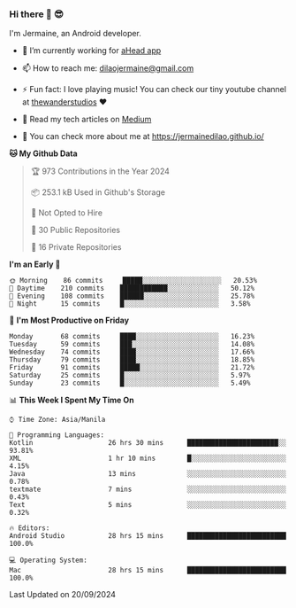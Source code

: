### Hi there 👋 😎
I'm Jermaine, an Android developer.

- 🔭 I’m currently working for [aHead app](https://www.ahead-app.com/)

- 📫 How to reach me: dilaojermaine@gmail.com

- ⚡ Fun fact: I love playing music! You can check our tiny youtube channel at [thewanderstudios](https://www.youtube.com/thewanderstudios) ♥️

- 📖 Read my tech articles on [Medium](https://jermainedilao.medium.com/)

- 👀 You can check more about me at https://jermainedilao.github.io/

<!--
**jermainedilao/jermainedilao** is a ✨ _special_ ✨ repository because its `README.md` (this file) appears on your GitHub profile.

Here are some ideas to get you started:

- 🔭 I’m currently working on ...
- 🌱 I’m currently learning ...
- 👯 I’m looking to collaborate on ...
- 🤔 I’m looking for help with ...
- 💬 Ask me about ...
- 📫 How to reach me: ...
- 😄 Pronouns: ...
- ⚡ Fun fact: ...
-->

<!--START_SECTION:waka-->
**🐱 My Github Data** 

> 🏆 973 Contributions in the Year 2024
 > 
> 📦 253.1 kB Used in Github's Storage 
 > 
> 🚫 Not Opted to Hire
 > 
> 📜 30 Public Repositories 
 > 
> 🔑 16 Private Repositories  
 > 
**I'm an Early 🐤** 

```text
🌞 Morning    86 commits     █████░░░░░░░░░░░░░░░░░░░░   20.53% 
🌆 Daytime    210 commits    ████████████░░░░░░░░░░░░░   50.12% 
🌃 Evening    108 commits    ██████░░░░░░░░░░░░░░░░░░░   25.78% 
🌙 Night      15 commits     █░░░░░░░░░░░░░░░░░░░░░░░░   3.58%

```
📅 **I'm Most Productive on Friday** 

```text
Monday       68 commits     ████░░░░░░░░░░░░░░░░░░░░░   16.23% 
Tuesday      59 commits     ███░░░░░░░░░░░░░░░░░░░░░░   14.08% 
Wednesday    74 commits     ████░░░░░░░░░░░░░░░░░░░░░   17.66% 
Thursday     79 commits     ████░░░░░░░░░░░░░░░░░░░░░   18.85% 
Friday       91 commits     █████░░░░░░░░░░░░░░░░░░░░   21.72% 
Saturday     25 commits     █░░░░░░░░░░░░░░░░░░░░░░░░   5.97% 
Sunday       23 commits     █░░░░░░░░░░░░░░░░░░░░░░░░   5.49%

```


📊 **This Week I Spent My Time On** 

```text
⌚︎ Time Zone: Asia/Manila

💬 Programming Languages: 
Kotlin                   26 hrs 30 mins      ███████████████████████░░   93.81% 
XML                      1 hr 10 mins        █░░░░░░░░░░░░░░░░░░░░░░░░   4.15% 
Java                     13 mins             ░░░░░░░░░░░░░░░░░░░░░░░░░   0.78% 
textmate                 7 mins              ░░░░░░░░░░░░░░░░░░░░░░░░░   0.43% 
Text                     5 mins              ░░░░░░░░░░░░░░░░░░░░░░░░░   0.32%

🔥 Editors: 
Android Studio           28 hrs 15 mins      █████████████████████████   100.0%

💻 Operating System: 
Mac                      28 hrs 15 mins      █████████████████████████   100.0%

```


 Last Updated on 20/09/2024
<!--END_SECTION:waka-->
